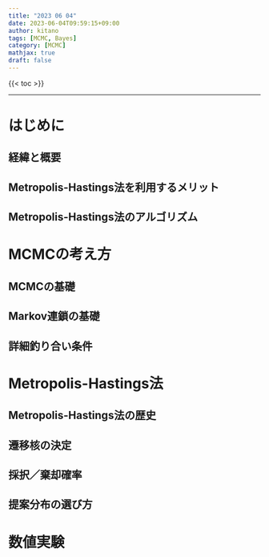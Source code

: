 ```yaml
---
title: "2023 06 04"
date: 2023-06-04T09:59:15+09:00
author: kitano
tags: [MCMC, Bayes]
category: [MCMC]
mathjax: true
draft: false
---
```


{{< toc >}}
***

# はじめに

## 経緯と概要

## Metropolis-Hastings法を利用するメリット

## Metropolis-Hastings法のアルゴリズム

# MCMCの考え方

## MCMCの基礎

## Markov連鎖の基礎

## 詳細釣り合い条件

# Metropolis-Hastings法

## Metropolis-Hastings法の歴史

## 遷移核の決定

## 採択／棄却確率

## 提案分布の選び方

# 数値実験


[^1]: Bayesian data analysis
[^2]: chib
[^3]: tierney
[^4]: chib
[^5]: 大森